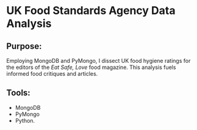 # __UK Food Standards Agency Data Analysis__

## **Purpose:**
Employing MongoDB and PyMongo, I dissect UK food hygiene ratings for the editors of the *Eat Safe, Love* food magazine. This analysis fuels informed food critiques and articles.

## Tools:
- MongoDB
- PyMongo
- Python.